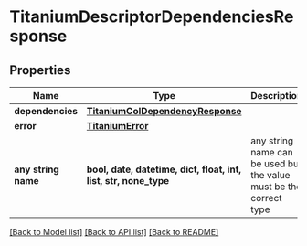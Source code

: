# TitaniumDescriptorDependenciesResponse


## Properties
Name | Type | Description | Notes
------------ | ------------- | ------------- | -------------
**dependencies** | [**TitaniumColDependencyResponse**](TitaniumColDependencyResponse.md) |  | [optional] 
**error** | [**TitaniumError**](TitaniumError.md) |  | [optional] 
**any string name** | **bool, date, datetime, dict, float, int, list, str, none_type** | any string name can be used but the value must be the correct type | [optional]

[[Back to Model list]](../README.md#documentation-for-models) [[Back to API list]](../README.md#documentation-for-api-endpoints) [[Back to README]](../README.md)


